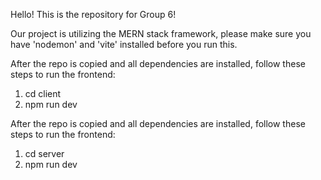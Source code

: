 Hello! This is the repository for Group 6!

Our project is utilizing the MERN stack framework, please make sure you have 'nodemon' and 'vite' installed before you run this. 

After the repo is copied and all dependencies are installed, follow these steps to run the frontend:
1. cd client
2. npm run dev


After the repo is copied and all dependencies are installed, follow these steps to run the frontend:
1. cd server
2. npm run dev
